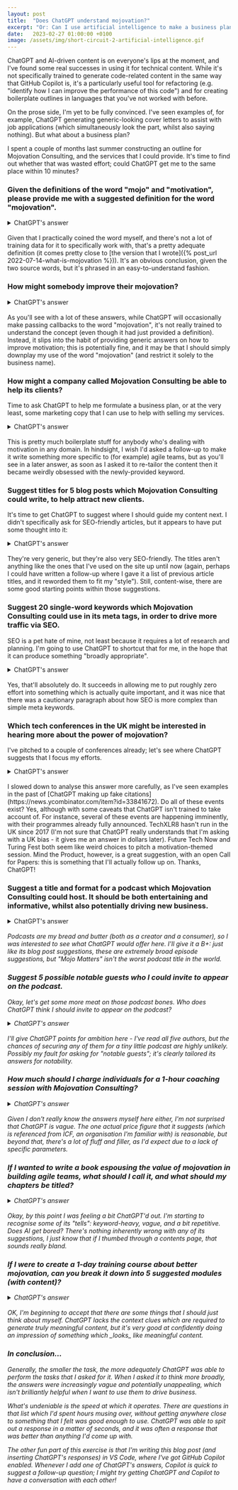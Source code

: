 ```yaml
---
layout: post
title:  "Does ChatGPT understand mojovation?"
excerpt: "Or: Can I use artificial intelligence to make a business plan?"
date:   2023-02-27 01:00:00 +0100
image: /assets/img/short-circuit-2-artificial-intelligence.gif
---
```


ChatGPT and AI-driven content is on everyone's lips at the moment, and I've found some real successes in using it for technical content. While it's not specifically trained to generate code-related content in the same way that GitHub Copilot is, it's a particularly useful tool for refactoring (e.g. "identify how I can improve the performance of this code") and for creating boilerplate outlines in languages that you've not worked with before.

On the prose side, I'm yet to be fully convinced. I've seen examples of, for example, ChatGPT generating generic-looking cover letters to assist with job applications (which simultaneously look the part, whilst also saying nothing). But what about a business plan?

I spent a couple of months last summer constructing an outline for Mojovation Consulting, and the services that I could provide. It's time to find out whether that was wasted effort; could ChatGPT get me to the same place within 10 minutes?

### Given the definitions of the word "mojo" and "motivation", please provide me with a suggested definition for the word "mojovation".

<details>
    <summary>ChatGPT's answer</summary>
    <br/><p><i>"Mojovation" is a colloquial combination of the words "mojo" and "motivation," referring to a state of being in which an individual feels both a strong sense of confidence, energy, and enthusiasm (mojo) as well as a clear sense of purpose, drive, and determination (motivation) towards achieving their goals. Essentially, mojovation refers to a heightened state of both mental and physical readiness and determination that enables an individual to perform at their best and achieve their desired outcomes.</i></p>
</details>
<br/>Given that I practically coined the word myself, and there's not a lot of training data for it to specifically work with, that's a pretty adequate definition (it comes pretty close to [the version that I wrote]({% post_url 2022-07-14-what-is-mojovation %})). It's an obvious conclusion, given the two source words, but it's phrased in an easy-to-understand fashion.

### How might somebody improve their mojovation?

<details>
    <summary>ChatGPT's answer</summary>
    <br/><p><i>There are several strategies that an individual can use to improve their mojovation:
    <ol><li>Set Clear Goals: Having clear, specific, and achievable goals can provide a sense of direction and purpose, which in turn can increase motivation and help to build momentum.</li>
    <li>Find Inspiration: Seeking out inspiration from role models, mentors, or even just motivational quotes or stories can help to cultivate a positive mindset and increase motivation.</li>
    <li>Create Positive Habits: Establishing healthy habits such as regular exercise, meditation, or journaling can help to build momentum, reduce stress, and increase confidence, all of which can contribute to a stronger sense of mojovation.</li>
    <li>Celebrate Progress: Celebrating small wins along the way can help to build confidence and momentum, which can help to sustain motivation over time.</li>
    <li>Surround Yourself with Positivity: Surrounding oneself with positive, supportive people and environments can help to foster a sense of community and create a sense of accountability, both of which can help to sustain motivation and build mojovation.</li>
    <li>Take Breaks: Taking breaks and engaging in self-care activities such as spending time in nature, practicing mindfulness, or engaging in hobbies can help to reduce stress and increase energy levels, which can help to improve mojovation.</li></ol>
    Remember that everyone's journey towards improving mojovation is unique, and what works for one person may not work for another. It's important to experiment with different strategies and find what works best for you.</i></p>
</details>
<br/>As you'll see with a lot of these answers, while ChatGPT will occasionally make passing callbacks to the word "mojovation", it's not really trained to understand the concept (even though it had just provided a definition). Instead, it slips into the habit of providing generic answers on how to improve motivation; this is potentially fine, and it may be that I should simply downplay my use of the word "mojovation" (and restrict it solely to the business name).

### How might a company called Mojovation Consulting be able to help its clients?

Time to ask ChatGPT to help me formulate a business plan, or at the very least, some marketing copy that I can use to help with selling my services.

<details>
    <summary>ChatGPT's answer</summary>
    <br/><p><i>Mojovation Consulting could help its clients in several ways, depending on the specific services they offer. Here are a few examples:
    <ol><li>Motivation and Performance Enhancement: Mojovation Consulting could work with clients to develop strategies and techniques to improve motivation, engagement, and performance within their organizations. This could include identifying areas of improvement, developing performance metrics, and providing training and coaching to managers and employees.</li>
    <li>Leadership Development: Mojovation Consulting could provide leadership development services to help clients develop the skills and qualities necessary to be effective leaders. This could include executive coaching, leadership assessments, and training programs designed to enhance leadership abilities.</li>
    <li>Organizational Culture Change: Mojovation Consulting could work with clients to assess their organizational culture and develop strategies to create a more positive, supportive, and engaging work environment. This could include developing and implementing programs to improve employee well-being, enhance team cohesion, and foster a culture of continuous improvement.</li>
    <li>Change Management: Mojovation Consulting could help clients manage major changes within their organizations, such as mergers, acquisitions, or restructuring. This could involve developing change management plans, providing training and support to employees, and helping to ensure a smooth transition.</li>
    <li>Team Building: Mojovation Consulting could provide team building and development services to help clients build high-performing teams that are aligned with their organizational goals. This could include team assessments, team-building activities, and training programs designed to enhance team communication, collaboration, and performance.</li></ol>
    Overall, Mojovation Consulting could help its clients improve their organizational effectiveness, enhance employee engagement and motivation, and achieve their goals by providing a range of consulting services and solutions.</i></p>
</details>
<br/>This is pretty much boilerplate stuff for anybody who's dealing with motivation in any domain. In hindsight, I wish I'd asked a follow-up to make it write something more specific to (for example) agile teams, but as you'll see in a later answer, as soon as I asked it to re-tailor the content then it became weirdly obsessed with the newly-provided keyword.

### Suggest titles for 5 blog posts which Mojovation Consulting could write, to help attract new clients.

It's time to get ChatGPT to suggest where I should guide my content next. I didn't specifically ask for SEO-friendly articles, but it appears to have put some thought into it:

<details>
    <summary>ChatGPT's answer</summary>
    <br/><p><i>Sure, here are five potential blog post titles for Mojovation Consulting:
    <ol><li>"The Power of Mojo: How to Unlock Your Team's Full Potential"<br/>
    This post could explore the concept of mojo and how it relates to employee motivation and performance. The article could offer tips and strategies for helping leaders and managers build a culture of mojovation within their organizations.</li>
    <li>"From Good to Great: Developing High-Performing Teams"<br/>
    This post could delve into the importance of teamwork and team-building within organizations. The article could offer insights and best practices for developing high-performing teams, including strategies for improving communication, enhancing collaboration, and fostering a culture of continuous improvement.</li>
    <li>"The Leadership Edge: How to Develop Your Leadership Skills"<br/>
    This post could offer guidance and insights on how to become a more effective leader, with a focus on developing the skills and qualities necessary to inspire and motivate others. The article could offer tips and strategies for developing emotional intelligence, building trust, and leading with purpose.</li>
    <li>"Navigating Change: How to Successfully Manage Organizational Transitions"<br/>
    This post could explore the challenges of managing organizational change, and offer insights and best practices for successfully navigating major transitions. The article could cover topics such as change management planning, communication strategies, and employee engagement.</li>
    <li>"The Culture Factor: How to Build a Positive and Productive Organizational Culture"<br/>
    This post could focus on the importance of organizational culture, and offer strategies and insights for building a positive and productive work environment. The article could cover topics such as employee well-being, workplace diversity and inclusion, and building a culture of continuous learning and development.</li></ol></i></p>
</details>
<br/>They're very generic, but they're also very SEO-friendly. The titles aren't anything like the ones that I've used on the site up until now (again, perhaps I could have written a follow-up where I gave it a list of previous article titles, and it reworded them to fit my "style"). Still, content-wise, there are some good starting points within those suggestions.

### Suggest 20 single-word keywords which Mojovation Consulting could use in its meta tags, in order to drive more traffic via SEO.

SEO is a pet hate of mine, not least because it requires a lot of research and planning. I'm going to use ChatGPT to shortcut that for me, in the hope that it can produce something "broadly appropriate".

<details>
    <summary>ChatGPT's answer</summary>
    <br/><p><i>Sure, here are 20 potential single-word keywords that Mojovation Consulting could use in its meta tags:
    <ol><li>Mojo</li>
    <li>Motivation</li>
    <li>Performance</li>
    <li>Leadership</li>
    <li>Team-building</li>
    <li>Culture</li>
    <li>Engagement</li>
    <li>Well-being</li>
    <li>Change management</li>
    <li>Transformation</li>
    <li>Strategy</li>
    <li>Productivity</li>
    <li>Empowerment</li>
    <li>Growth</li>
    <li>Learning</li>
    <li>Coaching</li>
    <li>Communication</li>
    <li>Collaboration</li>
    <li>Innovation</li>
    <li>Excellence</li></ol>
    These keywords could be used in various combinations and permutations, depending on the specific content and focus of each page on the Mojovation Consulting website. It's worth noting that while meta tags can be useful for SEO, they are just one of many factors that search engines use to determine rankings, so it's important to focus on creating high-quality, relevant, and engaging content that will naturally attract traffic and backlinks.</i></p>
</details>
<br/>Yes, that'll absolutely do. It succeeds in allowing me to put roughly zero effort into something which is actually quite important, and it was nice that there was a cautionary paragraph about how SEO is more complex than simple meta keywords.

### Which tech conferences in the UK might be interested in hearing more about the power of mojovation?

I've pitched to a couple of conferences already; let's see where ChatGPT suggests that I focus my efforts.

<details>
    <summary>ChatGPT's answer</summary>
    <br/><p><i>There are several tech conferences in the UK that might be interested in hearing about the power of mojovation. Here are a few possibilities:
    <ol><li>London Tech Week: London Tech Week is a major technology event that attracts tens of thousands of attendees from around the world. The event features a wide range of speakers and sessions focused on technology and innovation, and could be a great platform for discussing the power of mojovation in the tech industry.</li>
    <li>Future Tech Now: Future Tech Now is a conference and exhibition that showcases the latest advancements in virtual and augmented reality, robotics, and other emerging technologies. Mojovation Consulting could position itself as a thought leader on the intersection of technology and human performance, and discuss how mojovation can help unlock the full potential of technology.</li>
    <li>TechXLR8: TechXLR8 is a technology event that covers a wide range of topics, including artificial intelligence, the internet of things, and 5G. Mojovation Consulting could present on the importance of motivation and engagement in driving innovation and technological progress.</li>
    <li>Mind the Product: Mind the Product is a conference focused on product management and development. Mojovation Consulting could discuss how mojovation can help product teams stay motivated, engaged, and productive, and share insights and best practices for building a culture of mojovation within product organizations.</li>
    <li>Turing Fest: Turing Fest is an annual tech conference that brings together entrepreneurs, investors, and innovators from across the tech industry. Mojovation Consulting could present on the importance of motivation and performance in driving innovation and business success, and discuss strategies for creating a culture of mojovation within startup and entrepreneurial organizations.</li></ol>

These are just a few examples of the many tech conferences in the UK that could be interested in hearing about the power of mojovation. Ultimately, the key is to find events that align with Mojovation Consulting's mission and values, and that attract an audience that could benefit from its services and expertise.</i></p>
</details>
<br/>I slowed down to analyse this answer more carefully, as I've seen examples in the past of [ChatGPT making up fake citations](https://news.ycombinator.com/item?id=33841672). Do all of these events exist? Yes, although with some caveats that ChatGPT isn't trained to take account of. For instance, several of these events are happening imminently, with their programmes already fully announced. TechXLR8 hasn't run in the UK since 2017 (I'm not sure that ChatGPT really understands that I'm asking with a UK bias - it gives me an answer in dollars later). Future Tech Now and Turing Fest both seem like weird choices to pitch a motivation-themed session. Mind the Product, however, is a great suggestion, with an open Call for Papers: this is something that I'll actually follow up on. Thanks, ChatGPT!

### Suggest a title and format for a podcast which Mojovation Consulting could host. It should be both entertaining and informative, whilst also potentially driving new business.

<details>
    <summary>ChatGPT's answer</summary>
    <br/><p><i>Sure, here's a suggested title and format for a podcast that Mojovation Consulting could host:<br/><br/>
    Title: "Mojo Matters: Insights and Inspiration for High-Performing Teams"
    <br/><br/>
    Format: "Mojo Matters" would be a weekly podcast featuring lively discussions on a range of topics related to motivation, leadership, team-building, and organizational culture. Each episode could feature interviews with experts, thought leaders, and successful executives who have firsthand experience building and leading high-performing teams.
    <br/><br/>
    The format could vary from week to week, depending on the focus of the episode. Some episodes might feature in-depth interviews with guests, while others could be structured as roundtable discussions or debates. Each episode could also include actionable tips and insights for listeners who are looking to improve their own team's mojo.
    <br/><br/>
    Here are a few potential episode ideas:

    <ul><li>"The Mojo Mindset: How to Cultivate a Culture of Motivation and Engagement"</li>
    <li>"Leading with Purpose: Strategies for Inspiring and Motivating Your Team"</li>
    <li>"Beyond Ping Pong Tables: How to Build a Workplace Culture that Attracts and Retains Top Talent"</li>
    <li>"Breaking Down Barriers: Strategies for Improving Communication and Collaboration Across Teams"</li>
    <li>"Staying Ahead of the Curve: How to Foster a Culture of Innovation and Continuous Improvement"</li></ul>
    By hosting a podcast that offers valuable insights and entertaining discussions on topics related to motivation and performance, Mojovation Consulting could position itself as a thought leader and expert in its field. This could help drive new business by attracting potential clients who are seeking guidance on how to unlock their team's full potential and achieve better results.</i></p>
</details>
<br/>Podcasts are my bread and butter (both as a creator and a consumer), so I was interested to see what ChatGPT would offer here. I'll give it a B+: just like its blog post suggestions, these are extremely broad episode suggestions, but "Mojo Matters" isn't the worst podcast title in the world.

### Suggest 5 possible notable guests who I could invite to appear on the podcast.

Okay, let's get some more meat on those podcast bones. Who does ChatGPT think I should invite to appear on the podcast?

<details>
    <summary>ChatGPT's answer</summary>
    <br/><p><i>Sure, here are five possible notable guests that you could invite to appear on the "Mojo Matters" podcast:
    <ol><li>Simon Sinek: Simon Sinek is a well-known speaker, author, and leadership expert, who is perhaps best known for his TED Talk and book, "Start with Why." Sinek's insights on leadership, purpose, and motivation could be a valuable addition to the podcast, and his name recognition could help attract new listeners.</li>
    <li>Brene Brown: Brene Brown is a research professor and author who has become famous for her work on vulnerability, courage, and shame. Brown's insights on leadership, culture, and human behavior could be a valuable addition to the podcast, and her engaging speaking style could help keep listeners engaged.</li>
    <li>Daniel Pink: Daniel Pink is an author and speaker who has written several best-selling books on motivation, behavior, and the science of timing. Pink's insights on the importance of timing and motivation could be especially relevant to the themes of the podcast, and his engaging storytelling style could help make complex concepts more accessible.</li>
    <li>Susan Cain: Susan Cain is an author and speaker who has written extensively on the topic of introversion and the power of quiet. Cain's insights on how to cultivate a workplace culture that supports introverted team members could be a valuable addition to the podcast, and her unique perspective on leadership and teamwork could help spark interesting conversations.</li>
    <li>Malcolm Gladwell: Malcolm Gladwell is a journalist and author who has written several best-selling books on a wide range of topics, including motivation, culture, and the science of decision-making. Gladwell's insights on how to cultivate a culture of innovation and creativity could be a valuable addition to the podcast, and his engaging storytelling style could help keep listeners engaged.</li></ol></i></p>
</details>
<br/>I'll give ChatGPT points for ambition here - I've read all five authors, but the chances of securing any of them for a tiny little podcast are highly unlikely. Possibly my fault for asking for "notable guests"; it's clearly tailored its answers for notability.

### How much should I charge individuals for a 1-hour coaching session with Mojovation Consulting?

<details>
    <summary>ChatGPT's answer</summary>
    <br/><p><i>Determining the cost of a coaching session with Mojovation Consulting would depend on a variety of factors, such as the experience and qualifications of the coach, the specific services being offered, and the market demand for similar coaching services.
    <br/><br/>
    Some coaches charge a flat rate for a one-hour session, while others may charge an hourly rate or a package rate for a set number of sessions. According to the International Coach Federation (ICF), the global average rate for coaching sessions is around $250 per hour, but this can vary significantly based on the coach's experience, specialty, and location.
    <br/><br/>
    To determine the appropriate rate for your coaching services, you may want to consider conducting market research to determine what similar coaching services are being offered in your area and what rates they are charging. You may also want to consider your own qualifications and experience, as well as the value that you believe you can offer to your clients.
    <br/><br/>
    Ultimately, the price you charge for a one-hour coaching session with Mojovation Consulting should reflect the quality and value of the services you are providing, while also remaining competitive with other coaching services in your area. It's important to strike a balance between charging a fair price for your expertise and services and making your services accessible to potential clients.</i></p>
</details>
<br/>Given I don't really know the answers myself here either, I'm not surprised that ChatGPT is vague. The one actual price figure that it suggests (which is referenced from ICF, an organisation I'm familiar with) is reasonable, but beyond that, there's a lot of fluff and filler, as I'd expect due to a lack of specific parameters.

### If I wanted to write a book espousing the value of mojovation in building agile teams, what should I call it, and what should my chapters be titled?

<details>
    <summary>ChatGPT's answer</summary>
    <br/><p><i>If you wanted to write a book about the value of mojovation in building agile teams, you could consider the following book title and chapter titles:
    <br/><br/>
    Book Title: Agile Mojo: The Power of Motivation in Building High-Performing Teams<br/>
    Chapter 1: Introduction - Defining Agile Teams and the Importance of Mojo<br/>
    Chapter 2: Understanding the Science of Motivation and Its Impact on Team Performance<br/>
    Chapter 3: The Role of Leadership in Building and Maintaining Motivation in Agile Teams<br/>
    Chapter 4: Creating a Motivational Culture - Strategies for Fostering Engagement and Empowerment<br/>
    Chapter 5: Cultivating Team Mojo Through Goal-Setting, Feedback, and Recognition<br/>
    Chapter 6: Nurturing Resilience and Growth Mindset to Sustain Team Mojo<br/>
    Chapter 7: Dealing with Demotivation and Burnout - Strategies for Rekindling Mojo in Struggling Teams<br/>
    Chapter 8: The Future of Agile Teams and the Importance of Mojo in a Changing Landscape<br/>
    Chapter 9: Conclusion - Harnessing the Power of Mojo to Build Agile Teams that Thrive<br/>
    <br/>
    In addition to the above chapter titles, you could consider including case studies, practical tips, and exercises throughout the book to help readers apply the concepts and strategies to their own teams.</i></p>
</details>
<br/>Okay, by this point I was feeling a bit ChatGPT'd out. I'm starting to recognise some of its "tells": keyword-heavy, vague, and a bit repetitive. Does AI get bored? There's nothing inherently wrong with any of its suggestions, I just know that if I thumbed through a contents page, that sounds really bland.

### If I were to create a 1-day training course about better mojovation, can you break it down into 5 suggested modules (with content)?

<details>
    <summary>ChatGPT's answer</summary>
    <br/><p><i>Sure, here are five suggested modules for a one-day training course on better mojovation, along with some potential content for each module:
    <br/><br/>
    Module 1: Understanding the Importance of Mojovation
    <ul><li>Defining mojovation and its impact on individual and team performance</li>
    <li>Reviewing the research on the connection between motivation, engagement, and productivity</li>
    <li>Identifying common barriers to mojovation and strategies for overcoming them</li></ul>

    Module 2: Building a Motivational Culture
    <ul><li>Examining the role of leadership in creating and maintaining a culture of motivation</li>
    <li>Identifying the key elements of a motivational culture, such as clear goals, feedback, recognition, and empowerment</li>
    <li>Developing strategies for fostering a motivational culture within your team or organization</li></ul>

    Module 3: Goal-Setting and Feedback
    <ul><li>Defining the principles of effective goal-setting and how they relate to motivation</li>
    <li>Understanding the importance of regular feedback in maintaining motivation and engagement</li>
    <li>Developing skills for providing constructive feedback that promotes growth and learning</li></ul>

    Module 4: Recognition and Rewards
    <ul><li>Understanding the psychology of rewards and recognition and their impact on motivation</li>
    <li>Identifying different types of rewards and recognition, and when to use each</li>
    <li>Developing strategies for creating a reward and recognition system that is effective and sustainable</li></ul>

    Module 5: Sustaining Motivation Over Time
    <ul><li>Examining the factors that contribute to sustained motivation and engagement over time</li>
    <li>Identifying common challenges to sustaining motivation, such as burnout and demotivation</li>
    <li>Developing strategies for fostering resilience and a growth mindset to maintain motivation and engagement over the long term</li></ul>
    Each module could include a combination of lectures, group discussions, case studies, and hands-on activities to engage participants and help them apply the concepts to their own work contexts. The training course could also include opportunities for participants to share their own experiences and learn from others in the group.</i></p>
</details>
<br/>OK, I'm beginning to accept that there are some things that I should just think about myself. ChatGPT lacks the context clues which are required to generate truly meaningful content, but it's very good at confidently doing an impression of something which _looks_ like meaningful content.

### In conclusion...

Generally, the smaller the task, the more adequately ChatGPT was able to perform the tasks that I asked for it. When I asked it to think more broadly, the answers were increasingly vague and potentially unappealing, which isn't brilliantly helpful when I want to use them to drive business.

What's undeniable is the speed at which it operates. There are questions in that list which I'd spent _hours_ musing over, without getting anywhere close to something that I felt was good enough to use. ChatGPT was able to spit out a response in a matter of seconds, and it was often a response that was better than anything I'd come up with.

The other fun part of this exercise is that I'm writing this blog post (and inserting ChatGPT's responses) in VS Code, where I've got GitHub Copilot enabled. Whenever I add one of ChatGPT's answers, Copilot is quick to suggest a follow-up question; I might try getting ChatGPT and Copilot to have a conversation with each other!